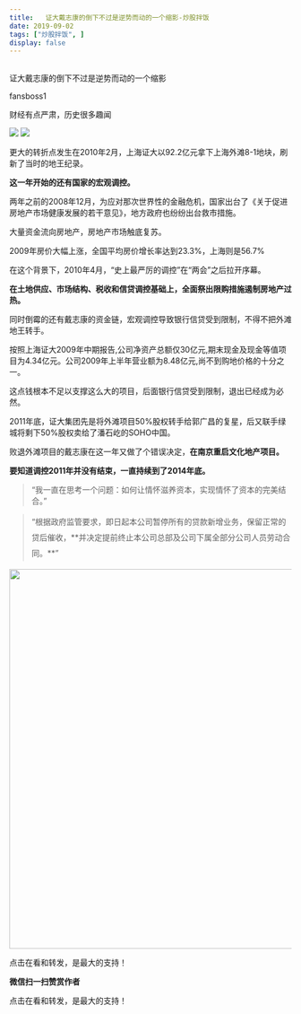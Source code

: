 ```yaml
---
title:   证大戴志康的倒下不过是逆势而动的一个缩影-炒股拌饭
date: 2019-09-02
tags: ["炒股拌饭", ]
display: false
---
```



## 



证大戴志康的倒下不过是逆势而动的一个缩影




fansboss1




财经有点严肃，历史很多趣闻


<img class="rich_pages" data-ratio="0.6703296703296703" data-s="300,640" src="https://mmbiz.qpic.cn/mmbiz_png/tnE2st4Bmibbg0wiaskS0htHS3icpia3GP2SVzowNFPV08Tjickf1Z9kAuhUdtBntf8O4QqSIjvHRlSqCzt5ia6e0xwg/640?wx_fmt=png" data-type="png" data-w="910"/>

<img class="rich_pages" data-ratio="1.2" data-s="300,640" src="https://mmbiz.qpic.cn/mmbiz_png/tnE2st4Bmibbg0wiaskS0htHS3icpia3GP2SQoUtibLoszLiaIE8BAlcZa0fbnL5pkfLD6xuqaSLRgogMLvRicNiaQXTJg/640?wx_fmt=png" data-type="png" data-w="265" style=""/>

更大的转折点发生在2010年2月，上海证大以92.2亿元拿下上海外滩8-1地块，刷新了当时的地王纪录。

**这一年开始的还有国家的宏观调控。**

两年之前的2008年12月，为应对那次世界性的金融危机，国家出台了《关于促进房地产市场健康发展的若干意见》，地方政府也纷纷出台救市措施。

大量资金流向房地产，房地产市场触底复苏。

2009年房价大幅上涨，全国平均房价增长率达到23.3%，上海则是56.7%

在这个背景下，2010年4月，“史上最严厉的调控”在“两会”之后拉开序幕。

**在土地供应、市场结构、税收和信贷调控基础上，全面祭出限购措施遏制房地产过热。**

同时倒霉的还有戴志康的资金链，宏观调控导致银行信贷受到限制，不得不把外滩地王转手。

按照上海证大2009年中期报告,公司净资产总额仅30亿元,期末现金及现金等值项目为4.34亿元。公司2009年上半年营业额为8.48亿元,尚不到购地价格的十分之一。

这点钱根本不足以支撑这么大的项目，后面银行信贷受到限制，退出已经成为必然。

2011年底，证大集团先是将外滩项目50%股权转手给郭广昌的复星，后又联手绿城将剩下50%股权卖给了潘石屹的SOHO中国。

败退外滩项目的戴志康在这一年又做了个错误决定，**在南京重启文化地产项目。**

**要知道调控2011年并没有结束，一直持续到了2014年底。**

> <section class="js_blockquote_digest">“我一直在思考一个问题：如何让情怀滋养资本，实现情怀了资本的完美结合。”</section>

> <section class="js_blockquote_digest"><section style="line-height: 2em;margin-bottom: 10px;margin-top: 10px;">“根据政府监管要求，即日起本公司暂停所有的贷款新增业务，保留正常的贷后催收，**并决定提前终止本公司总部及公司下属全部分公司人员劳动合同。**”</section></section>

<img data-type="jpeg" class="" data-ratio="0.5361111111111111" data-w="1080" src="https://mmbiz.qpic.cn/mmbiz_jpg/BSbL23YpK40anhWbxpiaP1hgCWiblK2nsZy9NicVLicA3CoKzQPicomHmazY7bKwibr9Ge4j6XHGGicFDH9vH4Dh0xkag/640?wx_fmt=jpeg" style="font-size: 16px;letter-spacing: 2px;box-sizing: border-box !important;word-wrap: break-word !important;visibility: visible !important;width: 677px !important;"/>



点击在看和转发，是最大的支持！


**微信扫一扫赞赏作者**






点击在看和转发，是最大的支持！